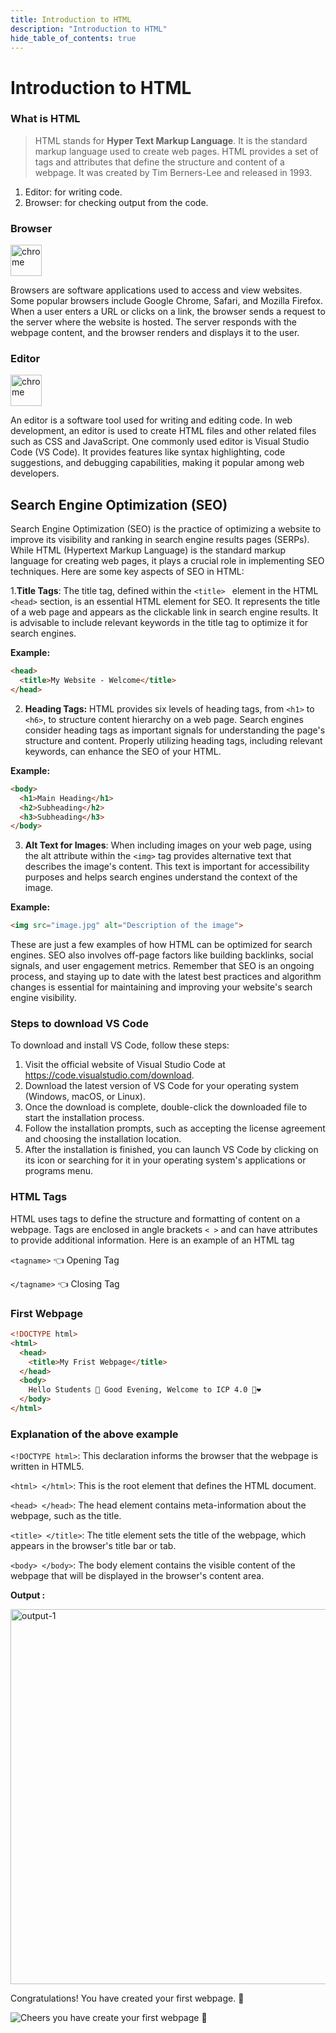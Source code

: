 ```yaml
---
title: Introduction to HTML
description: "Introduction to HTML"
hide_table_of_contents: true
---
```


# Introduction to HTML

### What is HTML

> HTML stands for **Hyper Text Markup Language**. It is the standard markup language used to create web pages. HTML provides a set of tags and attributes that define the structure and content of a webpage. It was created by Tim Berners-Lee and released in 1993.

1. Editor: for writing code.
2. Browser: for checking output from the code.

### Browser

<img src="/icp/01/chrome.png" alt="chrome" width="50px"/>

Browsers are software applications used to access and view websites. Some popular browsers include Google Chrome, Safari, and Mozilla Firefox. When a user enters a URL or clicks on a link, the browser sends a request to the server where the website is hosted. The server responds with the webpage content, and the browser renders and displays it to the user.

### Editor

<img src="/icp/01/vs-code.png" alt="chrome" width="50px"/>

An editor is a software tool used for writing and editing code. In web development, an editor is used to create HTML files and other related files such as CSS and JavaScript. One commonly used editor is Visual Studio Code (VS Code). It provides features like syntax highlighting, code suggestions, and debugging capabilities, making it popular among web developers.

## Search Engine Optimization (SEO)

Search Engine Optimization (SEO) is the practice of optimizing a website to improve its visibility and ranking in search engine results pages (SERPs). While HTML (Hypertext Markup Language) is the standard markup language for creating web pages, it plays a crucial role in implementing SEO techniques. Here are some key aspects of SEO in HTML:

1.**Title Tags**: The title tag, defined within the `<title> ` element in the HTML `<head>` section, is an essential HTML element for SEO. It represents the title of a web page and appears as the clickable link in search engine results. It is advisable to include relevant keywords in the title tag to optimize it for search engines.

**Example:**

```html
<head>
  <title>My Website - Welcome</title>
</head>
```

2. **Heading Tags:** HTML provides six levels of heading tags, from `<h1>` to `<h6>`, to structure content hierarchy on a web page. Search engines consider heading tags as important signals for understanding the page's structure and content. Properly utilizing heading tags, including relevant keywords, can enhance the SEO of your HTML.

**Example:**

```html
<body>
  <h1>Main Heading</h1>
  <h2>Subheading</h2>
  <h3>Subheading</h3>
</body>
```
3. **Alt Text for Images**: When including images on your web page, using the alt attribute within the `<img>` tag provides alternative text that describes the image's content. This text is important for accessibility purposes and helps search engines understand the context of the image.

**Example:**

```html
<img src="image.jpg" alt="Description of the image">
```

These are just a few examples of how HTML can be optimized for search engines. SEO also involves off-page factors like building backlinks, social signals, and user engagement metrics. Remember that SEO is an ongoing process, and staying up to date with the latest best practices and algorithm changes is essential for maintaining and improving your website's search engine visibility.

### Steps to download VS Code
  
  To download and install VS Code, follow these steps:  
1. Visit the official website of Visual Studio Code at https://code.visualstudio.com/download.  
2. Download the latest version of VS Code for your operating system (Windows, macOS, or Linux).
3. Once the download is complete, double-click the downloaded file to start the installation process.
4. Follow the installation prompts, such as accepting the license agreement and choosing the installation location.  
5. After the installation is finished, you can launch VS Code by clicking on its icon or searching for it in your operating system's applications or programs menu.

### HTML Tags

HTML uses tags to define the structure and formatting of content on a webpage. Tags are enclosed in angle brackets `< >` and can have attributes to provide additional information. Here is an example of an HTML tag

`<tagname>` 👈 Opening Tag

`</tagname>` 👈 Closing Tag

### First Webpage

```html
<!DOCTYPE html>
<html>
  <head>
    <title>My Frist Webpage</title>
  </head>
  <body>
    Hello Students 👋 Good Evening, Welcome to ICP 4.0 💫❤️
  </body>
</html>
```

### Explanation of the above example

`<!DOCTYPE html>`: This declaration informs the browser that the webpage is written in HTML5.

`<html> </html>`: This is the root element that defines the HTML document.

`<head> </head>`: The head element contains meta-information about the webpage, such as the title.

`<title> </title>`: The title element sets the title of the webpage, which appears in the browser's title bar or tab.

`<body> </body>`:  The body element contains the visible content of the webpage that will be displayed in the browser's content area.

**Output :**

<img src="/icp/01/output-1.png" alt="output-1" width="600px"/>

Congratulations! You have created your first webpage.  🍻

<img src="/icp/01/minion.gif" alt="Cheers you have create your first webpage 🍻" />
